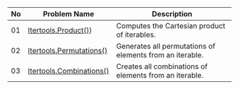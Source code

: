 | No | Problem Name | Description |
|---|---|---|
| 01 | [Itertools.Product()](https://github.com/JawadSher/Python_Problems-HackerRank/tree/main/06%20-%20Itertools%20Problems/01%20-%20Itertools%20Product())) | Computes the Cartesian product of iterables.
| 02 | [Itertools.Permutations()](https://github.com/JawadSher/Python_Problems-HackerRank/tree/main/06%20-%20Itertools%20Problems/02%20-%20Itertools%20Permutations()) | Generates all permutations of elements from an iterable.
| 03 | [Itertools.Combinations()](https://github.com/JawadSher/Python_Problems-HackerRank/tree/main/06%20-%20Itertools%20Problems/03%20-%20Itertools%20Combinations()) | Creates all combinations of elements from an iterable.

